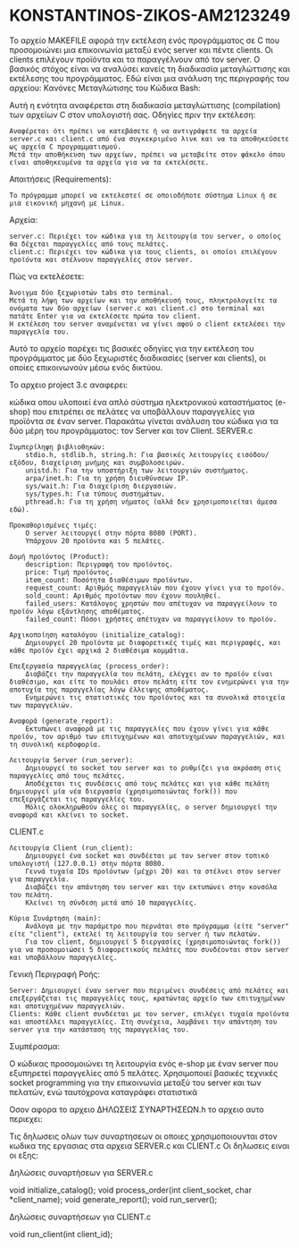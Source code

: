 # KONSTANTINOS-ZIKOS-AM2123249

Το αρχείο MAKEFILE αφορά την εκτέλεση ενός προγράμματος σε C που προσομοιώνει μια επικοινωνία μεταξύ ενός server και πέντε clients. Οι clients επιλέγουν προϊόντα και τα παραγγέλνουν από τον server. Ο βασικός στόχος είναι να αναλύσει κανείς τη διαδικασία μεταγλώττισης και εκτέλεσης του προγράμματος. Εδώ είναι μια ανάλυση της περιγραφής του αρχείου:
Κανόνες Μεταγλώτισης του Κώδικα Bash:

Αυτή η ενότητα αναφέρεται στη διαδικασία μεταγλώττισης (compilation) των αρχείων C στον υπολογιστή σας.
Οδηγίες πριν την εκτέλεση:

    Αναφέρεται ότι πρέπει να κατεβάσετε ή να αντιγράψετε τα αρχεία server.c και client.c από ένα συγκεκριμένο λινκ και να τα αποθηκεύσετε ως αρχεία C προγραμματισμού.
    Μετά την αποθήκευση των αρχείων, πρέπει να μεταβείτε στον φάκελο όπου είναι αποθηκευμένα τα αρχεία για να τα εκτελέσετε.

Απαιτήσεις (Requirements):

    Το πρόγραμμα μπορεί να εκτελεστεί σε οποιοδήποτε σύστημα Linux ή σε μια εικονική μηχανή με Linux.

Αρχεία:

    server.c: Περιέχει τον κώδικα για τη λειτουργία του server, ο οποίος θα δέχεται παραγγελίες από τους πελάτες.
    client.c: Περιέχει τον κώδικα για τους clients, οι οποίοι επιλέγουν προϊόντα και στέλνουν παραγγελίες στον server.

Πώς να εκτελέσετε:

    Άνοιγμα δύο ξεχωριστών tabs στο terminal.
    Μετά τη λήψη των αρχείων και την αποθήκευσή τους, πληκτρολογείτε τα ονόματα των δύο αρχείων (server.c και client.c) στο terminal και πατάτε Enter για να εκτελέσετε πρώτα τον client.
    Η εκτέλεση του server αναμένεται να γίνει αφού ο client εκτελέσει την παραγγελία του.

Αυτό το αρχείο παρέχει τις βασικές οδηγίες για την εκτέλεση του προγράμματος με δύο ξεχωριστές διαδικασίες (server και clients), οι οποίες επικοινωνούν μέσω ενός δικτύου.

Το αρχειο project 3.c αναφερει:

κώδικα οπου υλοποιεί ένα απλό σύστημα ηλεκτρονικού καταστήματος (e-shop) που επιτρέπει σε πελάτες να υποβάλλουν παραγγελίες για προϊόντα σε έναν server. Παρακάτω γίνεται ανάλυση του κώδικα για τα δύο μέρη του προγράμματος: τον Server και τον Client.
SERVER.c

    Συμπερίληψη βιβλιοθηκών:
        stdio.h, stdlib.h, string.h: Για βασικές λειτουργίες εισόδου/εξόδου, διαχείριση μνήμης και συμβολοσειρών.
        unistd.h: Για την υποστήριξη των λειτουργιών συστήματος.
        arpa/inet.h: Για τη χρήση διευθύνσεων IP.
        sys/wait.h: Για διαχείριση διεργασιών.
        sys/types.h: Για τύπους συστημάτων.
        pthread.h: Για τη χρήση νήματος (αλλά δεν χρησιμοποιείται άμεσα εδώ).

    Προκαθορισμένες τιμές:
        Ο server λειτουργεί στην πόρτα 8080 (PORT).
        Υπάρχουν 20 προϊόντα και 5 πελάτες.

    Δομή προϊόντος (Product):
        description: Περιγραφή του προϊόντος.
        price: Τιμή προϊόντος.
        item_count: Ποσότητα διαθέσιμων προϊόντων.
        request_count: Αριθμός παραγγελιών που έχουν γίνει για το προϊόν.
        sold_count: Αριθμός προϊόντων που έχουν πουληθεί.
        failed_users: Κατάλογος χρηστών που απέτυχαν να παραγγείλουν το προϊόν λόγω εξάντλησης αποθέματος.
        failed_count: Πόσοι χρήστες απέτυχαν να παραγγείλουν το προϊόν.

    Αρχικοποίηση καταλόγου (initialize_catalog):
        Δημιουργεί 20 προϊόντα με διαφορετικές τιμές και περιγραφές, και κάθε προϊόν έχει αρχικά 2 διαθέσιμα κομμάτια.

    Επεξεργασία παραγγελίας (process_order):
        Διαβάζει την παραγγελία του πελάτη, ελέγχει αν το προϊόν είναι διαθέσιμο, και είτε το πουλάει στον πελάτη είτε τον ενημερώνει για την αποτυχία της παραγγελίας λόγω έλλειψης αποθέματος.
        Ενημερώνει τις στατιστικές του προϊόντος και τα συνολικά στοιχεία των παραγγελιών.

    Αναφορά (generate_report):
        Εκτυπώνει αναφορά με τις παραγγελίες που έχουν γίνει για κάθε προϊόν, τον αριθμό των επιτυχημένων και αποτυχημένων παραγγελιών, και τη συνολική κερδοφορία.

    Λειτουργία Server (run_server):
        Δημιουργεί το socket του server και το ρυθμίζει για ακρόαση στις παραγγελίες από τους πελάτες.
        Αποδέχεται τις συνδέσεις από τους πελάτες και για κάθε πελάτη δημιουργεί μία νέα διεργασία (χρησιμοποιώντας fork()) που επεξεργάζεται τις παραγγελίες του.
        Μόλις ολοκληρωθούν όλες οι παραγγελίες, ο server δημιουργεί την αναφορά και κλείνει το socket.

CLIENT.c

    Λειτουργία Client (run_client):
        Δημιουργεί ένα socket και συνδέεται με τον server στον τοπικό υπολογιστή (127.0.0.1) στην πόρτα 8080.
        Γεννά τυχαία IDs προϊόντων (μέχρι 20) και τα στέλνει στον server για παραγγελία.
        Διαβάζει την απάντηση του server και την εκτυπώνει στην κονσόλα του πελάτη.
        Κλείνει τη σύνδεση μετά από 10 παραγγελίες.

    Κύρια Συνάρτηση (main):
        Ανάλογα με την παράμετρο που περνάται στο πρόγραμμα (είτε "server" είτε "client"), εκτελεί τη λειτουργία του server ή των πελατών.
        Για τον client, δημιουργεί 5 διεργασίες (χρησιμοποιώντας fork()) για να προσομοιώσει 5 διαφορετικούς πελάτες που συνδέονται στον server και υποβάλλουν παραγγελίες.

Γενική Περιγραφή Ροής:

    Server: Δημιουργεί έναν server που περιμένει συνδέσεις από πελάτες και επεξεργάζεται τις παραγγελίες τους, κρατώντας αρχείο των επιτυχημένων και αποτυχημένων παραγγελιών.
    Clients: Κάθε client συνδέεται με τον server, επιλέγει τυχαία προϊόντα και αποστέλλει παραγγελίες. Στη συνέχεια, λαμβάνει την απάντηση του server για την κατάσταση της παραγγελίας του.

Συμπέρασμα:

Ο κώδικας προσομοιώνει τη λειτουργία ενός e-shop με έναν server που εξυπηρετεί παραγγελίες από 5 πελάτες. Χρησιμοποιεί βασικές τεχνικές socket programming για την επικοινωνία μεταξύ του server και των πελατών, ενώ ταυτόχρονα καταγράφει στατιστικά 

Οσον αφορα το αρχειο ΔΗΛΩΣΕΙΣ ΣΥΝΑΡΤΗΣΕΩΝ.h το αρχειο αυτο περιεχει:

Tις δηλωσεις ολων των συναρτησεων οι οποιες χρησιμοποιουνται στον κωδικα της εργασιας στα αρχεια SERVER.c και CLIENT.c
Οι δηλωσεις ειναι οι εξης:

Δηλώσεις συναρτήσεων για SERVER.c

void initialize_catalog();
void process_order(int client_socket, char *client_name);
void generate_report();
void run_server();

Δηλώσεις συναρτήσεων για CLIENT.c

void run_client(int client_id);
